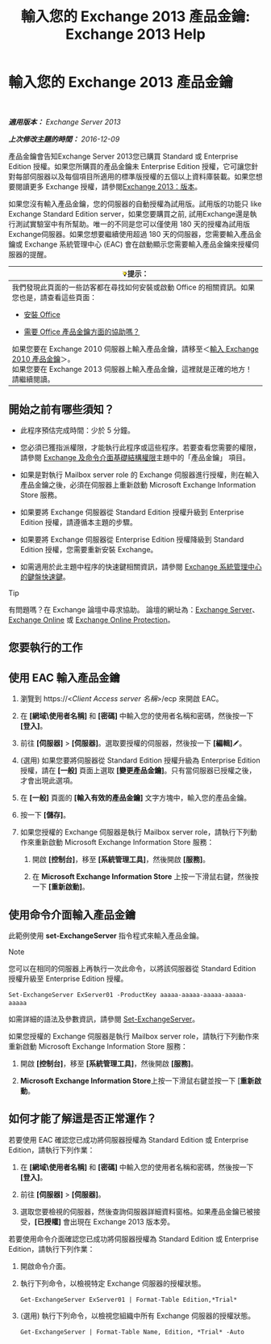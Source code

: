 ﻿---
title: '輸入您的 Exchange 2013 產品金鑰: Exchange 2013 Help'
TOCTitle: 輸入您的 Exchange 2013 產品金鑰
ms:assetid: ccb14685-4bdc-42a4-a985-35cd2a1a415c
ms:mtpsurl: https://technet.microsoft.com/zh-tw/library/Bb124582(v=EXCHG.150)
ms:contentKeyID: 51409244
ms.date: 05/21/2018
mtps_version: v=EXCHG.150
f1_keywords:
- Microsoft.Exchange.Management.SnapIn.Esm.Servers.EnterProductKeyWizardForm.EnterProductKeyWizardPage
ms.translationtype: MT
---

# 輸入您的 Exchange 2013 產品金鑰

 

_**適用版本：** Exchange Server 2013_

_**上次修改主題的時間：** 2016-12-09_

產品金鑰會告知Exchange Server 2013您已購買 Standard 或 Enterprise Edition 授權。如果您所購買的產品金鑰未 Enterprise Edition 授權，它可讓您針對每部伺服器以及每個項目所適用的標準版授權的五個以上資料庫裝載。如果您想要閱讀更多 Exchange 授權，請參閱[Exchange 2013：版本](exchange-2013-editions-and-versions-exchange-2013-help.md)。

如果您沒有輸入產品金鑰，您的伺服器的自動授權為試用版。試用版的功能只 like Exchange Standard Edition server，如果您要購買之前, 試用Exchange還是執行測試實驗室中有所幫助。唯一的不同是您可以僅使用 180 天的授權為試用版Exchange伺服器。如果您想要繼續使用超過 180 天的伺服器，您需要輸入產品金鑰或 Exchange 系統管理中心 (EAC) 會在啟動顯示您需要輸入產品金鑰來授權伺服器的提醒。

<table>
<colgroup>
<col style="width: 100%" />
</colgroup>
<thead>
<tr class="header">
<th><img src="images/Bb124558.tip(EXCHG.150).gif" title="提示" alt="提示" />提示：</th>
</tr>
</thead>
<tbody>
<tr class="odd">
<td>我們發現此頁面的一些訪客都在尋找如何安裝或啟動 Office 的相關資訊。如果您也是，請查看這些頁面：
<ul>
<li><p><a href="http://go.microsoft.com/fwlink/p/?linkid=403360">安裝 Office</a></p></li>
<li><p><a href="http://go.microsoft.com/fwlink/p/?linkid=403361">需要 Office 產品金鑰方面的協助嗎？</a></p></li>
</ul>
如果您要在 Exchange 2010 伺服器上輸入產品金鑰，請移至＜<a href="http://go.microsoft.com/fwlink/p/?linkid=403370">輸入 Exchange 2010 產品金鑰</a>＞。<br />
如果您要在 Exchange 2013 伺服器上輸入產品金鑰，這裡就是正確的地方！請繼續閱讀。</td>
</tr>
</tbody>
</table>


## 開始之前有哪些須知？

  - 此程序預估完成時間：少於 5 分鐘。

  - 您必須已獲指派權限，才能執行此程序或這些程序。若要查看您需要的權限，請參閱 [Exchange 及命令介面基礎結構權限](exchange-and-shell-infrastructure-permissions-exchange-2013-help.md)主題中的「產品金鑰」 項目。

  - 如果是對執行 Mailbox server role 的 Exchange 伺服器進行授權，則在輸入產品金鑰之後，必須在伺服器上重新啟動 Microsoft Exchange Information Store 服務。

  - 如果要將 Exchange 伺服器從 Standard Edition 授權升級到 Enterprise Edition 授權，請遵循本主題的步驟。

  - 如果要將 Exchange 伺服器從 Enterprise Edition 授權降級到 Standard Edition 授權，您需要重新安裝 Exchange。

  - 如需適用於此主題中程序的快速鍵相關資訊，請參閱 [Exchange 系統管理中心的鍵盤快速鍵](keyboard-shortcuts-in-the-exchange-admin-center-exchange-online-protection-help.md)。


> [!TIP]  
> 有問題嗎？在 Exchange 論壇中尋求協助。 論壇的網址為：<a href="https://go.microsoft.com/fwlink/p/?linkid=60612">Exchange Server</a>、 <a href="https://go.microsoft.com/fwlink/p/?linkid=267542">Exchange Online</a> 或 <a href="https://go.microsoft.com/fwlink/p/?linkid=285351">Exchange Online Protection</a>。




## 您要執行的工作

## 使用 EAC 輸入產品金鑰

1.  瀏覽到 https://\<*Client Access server 名稱*\>/ecp 來開啟 EAC。

2.  在 **\[網域\\使用者名稱\]** 和 **\[密碼\]** 中輸入您的使用者名稱和密碼，然後按一下 **\[登入\]**。

3.  前往 **\[伺服器\]** \> **\[伺服器\]**。選取要授權的伺服器，然後按一下 **\[編輯\]**![編輯圖示](images/JJ218640.6f53ccb2-1f13-4c02-bea0-30690e6ea71d(EXCHG.150).gif "編輯圖示")。

4.  (選用) 如果您要將伺服器從 Standard Edition 授權升級為 Enterprise Edition 授權，請在 **\[一般\]** 頁面上選取 **\[變更產品金鑰\]**。只有當伺服器已授權之後，才會出現此選項。

5.  在 **\[一般\]** 頁面的 **\[輸入有效的產品金鑰\]** 文字方塊中，輸入您的產品金鑰。

6.  按一下 **\[儲存\]**。

7.  如果您授權的 Exchange 伺服器是執行 Mailbox server role，請執行下列動作來重新啟動 Microsoft Exchange Information Store 服務：
    
    1.  開啟 **\[控制台\]**，移至 **\[系統管理工具\]**，然後開啟 **\[服務\]**。
    
    2.  在 **Microsoft Exchange Information Store** 上按一下滑鼠右鍵，然後按一下 **\[重新啟動\]**。

## 使用命令介面輸入產品金鑰

此範例使用 **set-ExchangeServer** 指令程式來輸入產品金鑰。


> [!NOTE]  
> 您可以在相同的伺服器上再執行一次此命令，以將該伺服器從 Standard Edition 授權升級至 Enterprise Edition 授權。




    Set-ExchangeServer ExServer01 -ProductKey aaaaa-aaaaa-aaaaa-aaaaa-aaaaa

如需詳細的語法及參數資訊，請參閱 [Set-ExchangeServer](https://technet.microsoft.com/zh-tw/library/bb123716\(v=exchg.150\))。

如果您授權的 Exchange 伺服器是執行 Mailbox server role，請執行下列動作來重新啟動 Microsoft Exchange Information Store 服務：

1.  開啟 **\[控制台\]**，移至 **\[系統管理工具\]**，然後開啟 **\[服務\]**。

2.  **Microsoft Exchange Information Store**上按一下滑鼠右鍵並按一下 \[**重新啟動**。

## 如何才能了解這是否正常運作？

若要使用 EAC 確認您已成功將伺服器授權為 Standard Edition 或 Enterprise Edition，請執行下列作業：

1.  在 **\[網域\\使用者名稱\]** 和 **\[密碼\]** 中輸入您的使用者名稱和密碼，然後按一下 **\[登入\]**。

2.  前往 **\[伺服器\]** \> **\[伺服器\]**。

3.  選取您要檢視的伺服器，然後查詢伺服器詳細資料窗格。如果產品金鑰已被接受，**\[已授權\]** 會出現在 Exchange 2013 版本旁。

若要使用命令介面確認您已成功將伺服器授權為 Standard Edition 或 Enterprise Edition，請執行下列作業：

1.  開啟命令介面。

2.  執行下列命令，以檢視特定 Exchange 伺服器的授權狀態。
    
        Get-ExchangeServer ExServer01 | Format-Table Edition,*Trial*

3.  (選用) 執行下列命令，以檢視您組織中所有 Exchange 伺服器的授權狀態。
    
        Get-ExchangeServer | Format-Table Name, Edition, *Trial* -Auto


